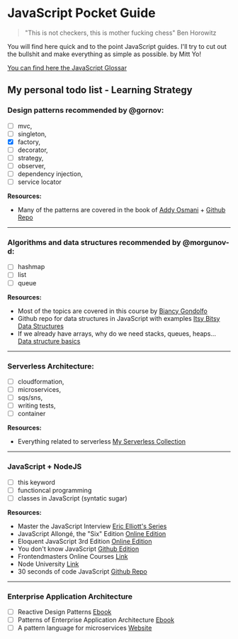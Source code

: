 # JavaScript Pocket Guide

> "This is not checkers, this is mother fucking chess" Ben Horowitz

You will find here quick and to the point JavaScript guides. I'll try to cut out the bullshit and make everything as simple as possible. by Mitt Yo!

[You can find here the JavaScript Glossar](https://docs.google.com/spreadsheets/d/1_f7PLYnoB9fPp0K2ZmkKr2sFo1oZxK0tDRugsRXeENg/edit#gid=0)

## My personal todo list - Learning Strategy

### Design patterns recommended by @gornov: 
- [ ] mvc, 
- [ ] singleton, 
- [x] factory, 
- [ ] decorator, 
- [ ] strategy, 
- [ ] observer, 
- [ ] dependency injection, 
- [ ] service locator

**Resources:**
* Many of the patterns are covered in the book of [Addy Osmani](https://addyosmani.com/resources/essentialjsdesignpatterns/book/) + [Github Repo](https://github.com/addyosmani/essential-js-design-patterns)

---

### Algorithms and data structures recommended by @morgunov-d:
- [ ] hashmap
- [ ] list 
- [ ] queue

**Resources:**
* Most of the topics are covered in this course by [Biancy Gondolfo](https://frontendmasters.com/courses/data-structures-algorithms/)
* Github repo for data structures in JavaScript with examples [Itsy Bitsy Data Structures](https://github.com/jamiebuilds/itsy-bitsy-data-structures)
* If we already have arrays, why do we need stacks, queues, heaps...  [Data structure basics](http://algosaur.us/data-structures-basics/)

---

### Serverless Architecture: 
- [ ] cloudformation, 
- [ ] microservices, 
- [ ] sqs/sns, 
- [ ] writing tests, 
- [ ] container

**Resources:**
* Everything related to serverless [My Serverless Collection](https://github.com/mittyo/javascript-pocketguide/tree/master/serverless)

---

### JavaScript + NodeJS
- [ ] this keyword
- [ ] functioncal programming
- [ ] classes in JavaScript (syntatic sugar)

**Resources:**
* Master the JavaScript Interview [Eric Elliott's Series](https://gist.github.com/Geoff-Ford/c985b67a1a27deadb970d828b6a90282)
* JavaScript Allongé, the "Six" Edition [Online Edition](https://leanpub.com/javascriptallongesix/read)
* Eloquent JavaScript 3rd Edition [Online Edition](https://eloquentjavascript.net/)
* You don't know JavaScript [Github Edition](https://github.com/getify/You-Dont-Know-JS)
* Frontendmasters Online Courses [Link](https://frontendmasters.com/)
* Node University [Link](https://node.university/+)
* 30 seconds of code JavaScript [Github Repo](https://github.com/Chalarangelo/30-seconds-of-code)

---

### Enterprise Application Architecture

- [ ] Reactive Design Patterns [Ebook](https://www.manning.com/books/reactive-design-patterns)
- [ ] Patterns of Enterprise Application Architecture [Ebook](https://www.amazon.de/Patterns-Enterprise-Application-Architecture-Martin/dp/0321127420/ref=sr_1_3?ie=UTF8&qid=1519287673&sr=8-3&keywords=martin+fowler&dpID=51IuDvAU1CL&preST=_SX198_BO1,204,203,200_QL40_&dpSrc=srch)
- [ ] A pattern language for microservices [Website](http://microservices.io/patterns/index.html)